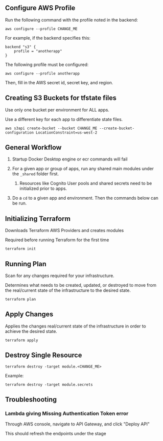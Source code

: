## Configure AWS Profile

Run the following command with the profile noted in the backend:

```
aws configure --profile CHANGE_ME
```

For example, if the backend specifies this:

```
backend "s3" {
    profile = "anotherapp"
}
```

The following profile must be configured:


```
aws configure --profile anotherapp
```

Then, fill in the AWS secret id, secret key, and region.

## Creating S3 Buckets for tfstate files

Use only one bucket per environment for ALL apps.

Use a different key for each app to differentiate state files.

```
aws s3api create-bucket --bucket CHANGE_ME --create-bucket-configuration LocationConstraint=us-west-2
```

## General Workflow

1. Startup Docker Desktop engine or ecr commands will fail
2. For a given app or group of apps, run any shared main modules under the ```_shared``` folder first. 
   1. Resources like Cognito User pools and shared secrets need to be initialized prior to apps.

2. Do a ```cd``` to a given app and environment. Then the commands below can be run.

## Initializing Terraform

Downloads Terraform AWS Providers and creates modules

Required before running Terraform for the first time

```
terraform init
```

## Running Plan

Scan for any changes required for your infrastructure.

Determines what needs to be created, updated, or destroyed to move from the real/current state of the infrastructure to the desired state.

```
terraform plan
```

## Apply Changes

Applies the changes real/current state of the infrastructure in order to achieve the desired state.

```
terraform apply
```

## Destroy Single Resource
```
terraform destroy -target module.<CHANGE_ME>
```

Example:

```
terraform destroy -target module.secrets
```

## Troubleshooting
### Lambda giving Missing Authentication Token error
Through AWS console, navigate to API Gateway, and click "Deploy API"

This should refresh the endpoints under the stage